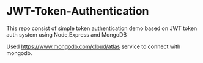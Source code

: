 # JWT-Token-Authentication
This repo consist of simple token authentication demo based on JWT token auth system using Node,Express and MongoDB

Used https://www.mongodb.com/cloud/atlas service to connect with mongodb.

